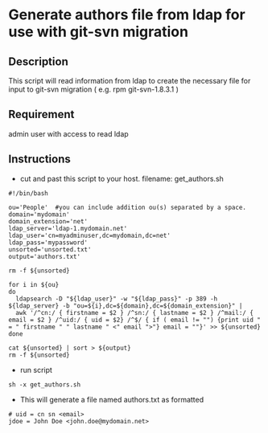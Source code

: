 # Generate authors file from ldap for use with git-svn migration

## Description
This script will read information from ldap to create the necessary file for input to git-svn migration ( e.g. rpm git-svn-1.8.3.1 )

## Requirement
admin user with access to read ldap

## Instructions
* cut and past this script to your host. filename: get_authors.sh
```
#!/bin/bash

ou='People'  #you can include addition ou(s) separated by a space.
domain='mydomain'
domain_extension='net'
ldap_server='ldap-1.mydomain.net'
ldap_user='cn=myadminuser,dc=mydomain,dc=net'
ldap_pass='mypassword'
unsorted='unsorted.txt'
output='authors.txt'

rm -f ${unsorted}

for i in ${ou}
do
  ldapsearch -D "${ldap_user}" -w "${ldap_pass}" -p 389 -h ${ldap_server} -b "ou=${i},dc=${domain},dc=${domain_extension}" |
  awk '/^cn:/ { firstname = $2 } /^sn:/ { lastname = $2 } /^mail:/ { email = $2 } /^uid:/ { uid = $2} /^$/ { if ( email != "") {print uid " = " firstname " " lastname " <" email ">"} email = ""}' >> ${unsorted}
done

cat ${unsorted} | sort > ${output}
rm -f ${unsorted}
```

* run script
```
sh -x get_authors.sh
```
* This will generate a file named authors.txt as formatted
```
# uid = cn sn <email>
jdoe = John Doe <john.doe@mydomain.net>
```
